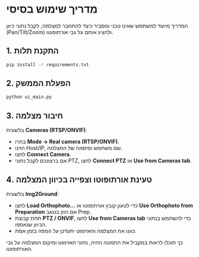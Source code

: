 # מדריך שימוש בסיסי

המדריך מיועד למשתמש שאינו טכני ומסביר כיצד להתחבר למצלמה, לקבל נתוני כיוון (Pan/Tilt/Zoom) ולהציג אותם על גבי אורתופוטו.

## 1. התקנת תלות
```bash
pip install -r requirements.txt
```

## 2. הפעלת הממשק
```bash
python ui_main.py
```

## 3. חיבור מצלמה
בלשונית **Cameras (RTSP/ONVIF)**:
- בחרו **Mode → Real camera (RTSP/ONVIF)**.
- הזינו Host/IP, שם משתמש וסיסמה של המצלמה.
- לחצו **Connect Camera**.
- אם ברצונכם לקבל נתוני PTZ, לחצו **Connect PTZ** או **Use from Cameras tab**.

## 4. טעינת אורתופוטו וצפייה בכיוון המצלמה
בלשונית **Img2Ground**:
- לחצו **Load Orthophoto…** כדי לטעון קובץ אורתופוטו או **Use Orthophoto from Preparation** אם הוזן בטאב Prep.
- תחת קבוצת **PTZ / ONVIF**, לחצו **Use from Cameras tab** כדי להשתמש בנתוני הכיוון שנאספו.
- כוונו את המצלמה והאזימוט יתעדכן על המפה בזמן אמת.

כך תוכלו לראות במקביל את התמונה החיה, נתוני האזימוט ומיקום המצלמה על גבי האורתופוטו.
